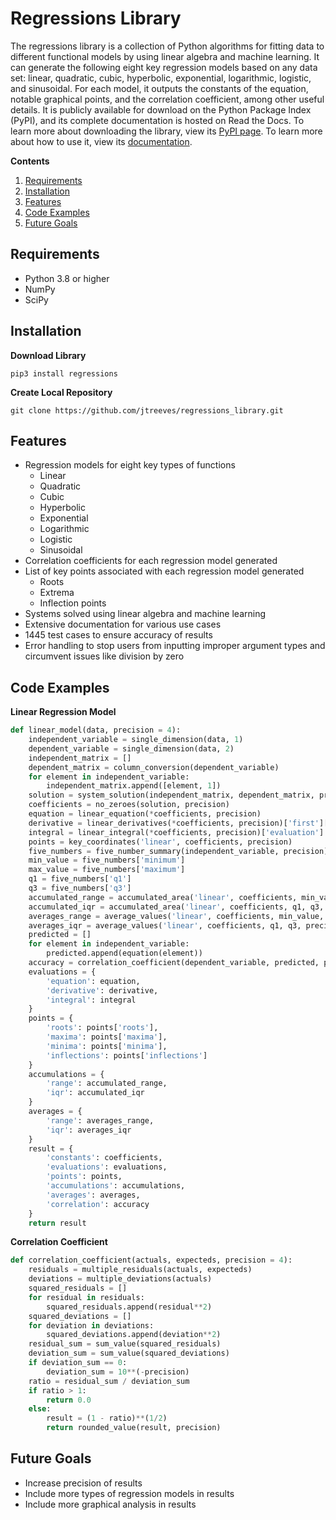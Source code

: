 # Regressions Library

The regressions library is a collection of Python algorithms for fitting data to different functional models by using linear algebra and machine learning. It can generate the following eight key regression models based on any data set: linear, quadratic, cubic, hyperbolic, exponential, logarithmic, logistic, and sinusoidal. For each model, it outputs the constants of the equation, notable graphical points, and the correlation coefficient, among other useful details. It is publicly available for download on the Python Package Index (PyPI), and its complete documentation is hosted on Read the Docs. To learn more about downloading the library, view its [PyPI page](https://pypi.org/project/regressions/). To learn more about how to use it, view its [documentation](https://regressions.readthedocs.io/en/latest/).

**Contents**
1. [Requirements](https://github.com/jtreeves/regressions_library#requirements)
2. [Installation](https://github.com/jtreeves/regressions_library#installation)
3. [Features](https://github.com/jtreeves/regressions_library#features)
4. [Code Examples](https://github.com/jtreeves/regressions_library#code-examples)
5. [Future Goals](https://github.com/jtreeves/regressions_library#future-goals)

## Requirements

- Python 3.8 or higher
- NumPy
- SciPy

## Installation

**Download Library**
```
pip3 install regressions
```

**Create Local Repository**
```
git clone https://github.com/jtreeves/regressions_library.git
```

## Features

- Regression models for eight key types of functions
    - Linear
    - Quadratic
    - Cubic
    - Hyperbolic
    - Exponential
    - Logarithmic
    - Logistic
    - Sinusoidal
- Correlation coefficients for each regression model generated
- List of key points associated with each regression model generated
    - Roots
    - Extrema
    - Inflection points
- Systems solved using linear algebra and machine learning
- Extensive documentation for various use cases
- 1445 test cases to ensure accuracy of results
- Error handling to stop users from inputting improper argument types and circumvent issues like division by zero

## Code Examples

**Linear Regression Model**
```python
def linear_model(data, precision = 4):
    independent_variable = single_dimension(data, 1)
    dependent_variable = single_dimension(data, 2)
    independent_matrix = []
    dependent_matrix = column_conversion(dependent_variable)
    for element in independent_variable:
        independent_matrix.append([element, 1])
    solution = system_solution(independent_matrix, dependent_matrix, precision)
    coefficients = no_zeroes(solution, precision)
    equation = linear_equation(*coefficients, precision)
    derivative = linear_derivatives(*coefficients, precision)['first']['evaluation']
    integral = linear_integral(*coefficients, precision)['evaluation']
    points = key_coordinates('linear', coefficients, precision)
    five_numbers = five_number_summary(independent_variable, precision)
    min_value = five_numbers['minimum']
    max_value = five_numbers['maximum']
    q1 = five_numbers['q1']
    q3 = five_numbers['q3']
    accumulated_range = accumulated_area('linear', coefficients, min_value, max_value, precision)
    accumulated_iqr = accumulated_area('linear', coefficients, q1, q3, precision)
    averages_range = average_values('linear', coefficients, min_value, max_value, precision)
    averages_iqr = average_values('linear', coefficients, q1, q3, precision)
    predicted = []
    for element in independent_variable:
        predicted.append(equation(element))
    accuracy = correlation_coefficient(dependent_variable, predicted, precision)
    evaluations = {
        'equation': equation,
        'derivative': derivative,
        'integral': integral
    }
    points = {
        'roots': points['roots'],
        'maxima': points['maxima'],
        'minima': points['minima'],
        'inflections': points['inflections']
    }
    accumulations = {
        'range': accumulated_range,
        'iqr': accumulated_iqr
    }
    averages = {
        'range': averages_range,
        'iqr': averages_iqr
    }
    result = {
        'constants': coefficients,
        'evaluations': evaluations,
        'points': points,
        'accumulations': accumulations,
        'averages': averages,
        'correlation': accuracy
    }
    return result
```

**Correlation Coefficient**
```python
def correlation_coefficient(actuals, expecteds, precision = 4):
    residuals = multiple_residuals(actuals, expecteds)
    deviations = multiple_deviations(actuals)
    squared_residuals = []
    for residual in residuals:
        squared_residuals.append(residual**2)
    squared_deviations = []
    for deviation in deviations:
        squared_deviations.append(deviation**2)
    residual_sum = sum_value(squared_residuals)
    deviation_sum = sum_value(squared_deviations)
    if deviation_sum == 0:
        deviation_sum = 10**(-precision)
    ratio = residual_sum / deviation_sum
    if ratio > 1:
        return 0.0
    else:
        result = (1 - ratio)**(1/2)
        return rounded_value(result, precision)
```

## Future Goals

- Increase precision of results
- Include more types of regression models in results
- Include more graphical analysis in results